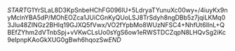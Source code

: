 $START$G1YrSLaL8D3KpSnbeHChFG096lU+5LdryaTYunuXc00wy+/4iuyKx9nyMclnYBA5dP/MOhEOZca1JUiCGnKyQUoLSJ8TrSdyh8ngDBb5z7jqiLKMq03Jlu48ZINGz2BHIq19GJXQ5fVwx/VO2fYpbMo8WUzNFSC4+NhfUt6lInL+QBEfZYhm2dVTnbSpj+vVKwCLsUo0sYgS6ow1eRWSTDCZqpN8LHQvSg2iKc9eIpnpKAoGkXUG0gBwh6hqozSw$END$